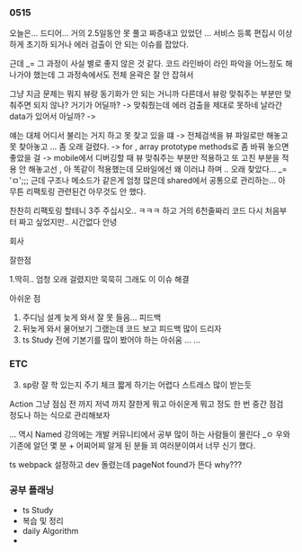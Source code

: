 ### 0515 

오늘은... 
드디어... 거의 2.5일동안 못 풀고 짜증내고 있었던 ... 
서비스 등록 편집시 이상하게 초기하 되거나 에러 검출이 안 되는 이슈를 잡았다. 

근데 _= 그 과정이 사실 별로 좋지 않은 것 같다. 
코드 라인바이 라인 파악을 어느정도 해나가야 했는데 그 과정속에서도 
전체 윤곽은 잘 안 잡혀서 

그냥 지금 문제는 뭐지 뷰랑 동기화가 안 되는 거니까 다른데서 뷰랑 맞춰주는 부분만 맞춰주면 되지 않나? 거기가 어딜까? 
-> 맞춰줬는데 에러 검출을 제대로 못하네 
날라간 data가 있어서 아닐까? 
-> 


얘는 대체 어디서 불리는 거지 하고 못 찾고 있을 떄 
-> 전체검색을 뷰 파일로만 해놓고 못 찾아놓고 ... 좀 오래 걸렸다. 
-> for , array prototype methods로 좀 바꿔 놓으면 좋았을 걸 
-> mobile에서 디버깅할 때 뷰 맞춰주는 부분만 적용하고 또 고친 부분을 적용 안 해놓고선 , 아 똑같이 적용했는데 모바일에선 왜 이러냐 하며 .. 오래 찾았다... _= 'ㅁ';;;
근데 구조나 메소드가 같은게 엄청 많은데 shared에서 공통으로 관리하는...
아무튼 리팩토링 관련된건 아무것도 안 했다.


찬찬히 리팩토링 할테니 3주 주십시오.. ㅋㅋㅋ 하고 거의 6천줄짜리  코드 다시 처음부터 짜고 싶었지만.. 시간없다 안녕 


회사 

잘한점 

1.딱히.. 엄청 오래 걸렸지만 묵묵히 그래도 이 이슈 해결

아쉬운 점 

1. 주디님 설계 늦게 와서 잘 못 들음... 피드백 
2. 뒤늦게 와서 물어보기 그랬는데 코드 보고 피드백 많이 드리자 
3. ts Study 전에 기본기를 많이 봤어야 하는 아쉬움 ...
...

### ETC 

3. sp랑 잘 학 있는지 주기 체크 짧게 하기는 어렵다 스트레스 많이 받는듯 

Action 
그냥 점심 전 까지 
저녁 까지 
잘한게 뭐고 아쉬운게 뭐고 정도 한 번 중간 점검 정도나 하는 식으로 관리해보자 


... 역시 Named 강의에는 개발 커뮤니티에서 공부 많이 하는 사람들이 몰린다 _ㅇ 우와 기존에 알던 몇 분 + 어찌어찌 알게 된 분들 꾀 여러분이여서 너무 신기 했다. 

ts webpack 설정하고 dev 돌렸는데 pageNot found가 뜬다 why???


###  공부 플래닝 

* ts Study 
* 복습 및 정리 
* daily Algorithm 
* 


